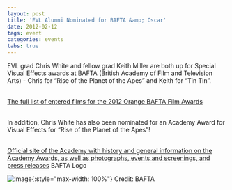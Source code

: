 ```yaml
---
layout: post
title: 'EVL Alumni Nominated for BAFTA &amp; Oscar'
date: 2012-02-12
tags: event
categories: events
tabs: true
---
```


EVL grad Chris White and fellow grad Keith Miller are both up for Special Visual Effects awards at BAFTA (British Academy of Film and Television Arts) - Chris for &ldquo;Rise of the Planet of the Apes&rdquo; and Keith for &ldquo;Tin Tin&rdquo;.<br><br>

<a href="http://www.bafta.org/film/awards/nominees-winners-2012,2449,BA.html#jump21">The full list of entered films for the 2012 Orange BAFTA Film Awards</a><br><br>

In addition, Chris White has also been nominated for an Academy Award for Visual Effects for &ldquo;Rise of the Planet of the Apes&rdquo;!<br><br>

<a href="http://www.oscars.org">Official site of the Academy with history and general information on the Academy Awards, as well as photographs, events and screenings, and press releases</a>
BAFTA Logo

![image](https://www.evl.uic.edu/output/originals/bafta.png-srcw.jpg){:style="max-width: 100%"}
Credit: BAFTA

